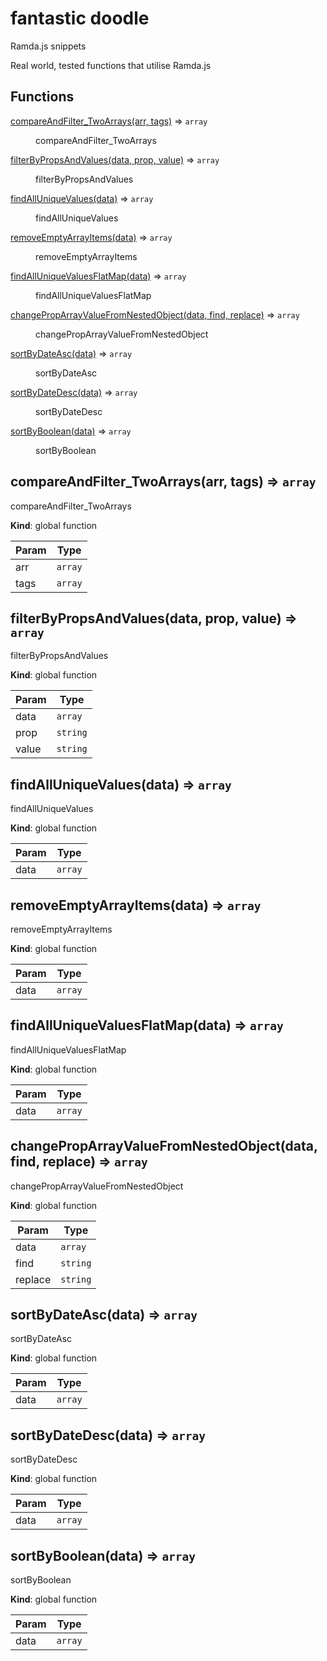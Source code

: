 # fantastic doodle

Ramda.js snippets

Real world, tested functions that utilise Ramda.js

## Functions

<dl>
<dt><a href="#compareAndFilter_TwoArrays">compareAndFilter_TwoArrays(arr, tags)</a> ⇒ <code>array</code></dt>
<dd><p>compareAndFilter_TwoArrays</p>
</dd>
<dt><a href="#filterByPropsAndValues">filterByPropsAndValues(data, prop, value)</a> ⇒ <code>array</code></dt>
<dd><p>filterByPropsAndValues</p>
</dd>
<dt><a href="#findAllUniqueValues">findAllUniqueValues(data)</a> ⇒ <code>array</code></dt>
<dd><p>findAllUniqueValues</p>
</dd>
<dt><a href="#removeEmptyArrayItems">removeEmptyArrayItems(data)</a> ⇒ <code>array</code></dt>
<dd><p>removeEmptyArrayItems</p>
</dd>
<dt><a href="#findAllUniqueValuesFlatMap">findAllUniqueValuesFlatMap(data)</a> ⇒ <code>array</code></dt>
<dd><p>findAllUniqueValuesFlatMap</p>
</dd>
<dt><a href="#changePropArrayValueFromNestedObject">changePropArrayValueFromNestedObject(data, find, replace)</a> ⇒ <code>array</code></dt>
<dd><p>changePropArrayValueFromNestedObject</p>
</dd>
<dt><a href="#sortByDateAsc">sortByDateAsc(data)</a> ⇒ <code>array</code></dt>
<dd><p>sortByDateAsc</p>
</dd>
<dt><a href="#sortByDateDesc">sortByDateDesc(data)</a> ⇒ <code>array</code></dt>
<dd><p>sortByDateDesc</p>
</dd>
<dt><a href="#sortByBoolean">sortByBoolean(data)</a> ⇒ <code>array</code></dt>
<dd><p>sortByBoolean</p>
</dd>
</dl>

<a name="compareAndFilter_TwoArrays"></a>

## compareAndFilter\_TwoArrays(arr, tags) ⇒ <code>array</code>
compareAndFilter_TwoArrays

**Kind**: global function

| Param | Type |
| --- | --- |
| arr | <code>array</code> | 
| tags | <code>array</code> | 

<a name="filterByPropsAndValues"></a>

## filterByPropsAndValues(data, prop, value) ⇒ <code>array</code>
filterByPropsAndValues

**Kind**: global function

| Param | Type |
| --- | --- |
| data | <code>array</code> | 
| prop | <code>string</code> | 
| value | <code>string</code> | 

<a name="findAllUniqueValues"></a>

## findAllUniqueValues(data) ⇒ <code>array</code>
findAllUniqueValues

**Kind**: global function

| Param | Type |
| --- | --- |
| data | <code>array</code> | 

<a name="removeEmptyArrayItems"></a>

## removeEmptyArrayItems(data) ⇒ <code>array</code>
removeEmptyArrayItems

**Kind**: global function

| Param | Type |
| --- | --- |
| data | <code>array</code> | 

<a name="findAllUniqueValuesFlatMap"></a>

## findAllUniqueValuesFlatMap(data) ⇒ <code>array</code>
findAllUniqueValuesFlatMap

**Kind**: global function

| Param | Type |
| --- | --- |
| data | <code>array</code> | 

<a name="changePropArrayValueFromNestedObject"></a>

## changePropArrayValueFromNestedObject(data, find, replace) ⇒ <code>array</code>
changePropArrayValueFromNestedObject

**Kind**: global function

| Param | Type |
| --- | --- |
| data | <code>array</code> | 
| find | <code>string</code> | 
| replace | <code>string</code> | 

<a name="sortByDateAsc"></a>

## sortByDateAsc(data) ⇒ <code>array</code>
sortByDateAsc

**Kind**: global function

| Param | Type |
| --- | --- |
| data | <code>array</code> | 

<a name="sortByDateDesc"></a>

## sortByDateDesc(data) ⇒ <code>array</code>
sortByDateDesc

**Kind**: global function

| Param | Type |
| --- | --- |
| data | <code>array</code> | 

<a name="sortByBoolean"></a>

## sortByBoolean(data) ⇒ <code>array</code>
sortByBoolean

**Kind**: global function

| Param | Type |
| --- | --- |
| data | <code>array</code> | 